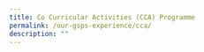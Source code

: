 ```yaml
---
title: Co Curricular Activities (CCA) Programme
permalink: /our-gsps-experience/cca/
description: ""
---
```

